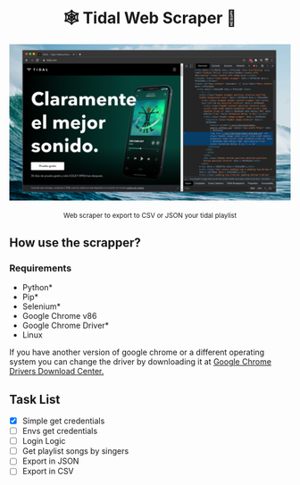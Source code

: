 <h1 align="center">🕸 Tidal Web Scraper 🎹</h1>
<img src="post.png" alt="Happy Hacking!"/>
<p align="center"><small>Web scraper to export to CSV or JSON your tidal playlist </small></p>

## How use the scrapper?
### Requirements
- Python*
- Pip*
- Selenium*
- Google Chrome v86
- Google Chrome Driver*
- Linux

If you have another version of google chrome or a different operating system you can change the driver by downloading it at [Google Chrome Drivers Download Center.](https://sites.google.com/a/chromium.org/chromedriver/downloads)

## Task List
- [x] Simple get credentials
- [ ] Envs get credentials
- [ ] Login Logic
- [ ] Get playlist songs by singers
- [ ] Export in JSON
- [ ] Export in CSV